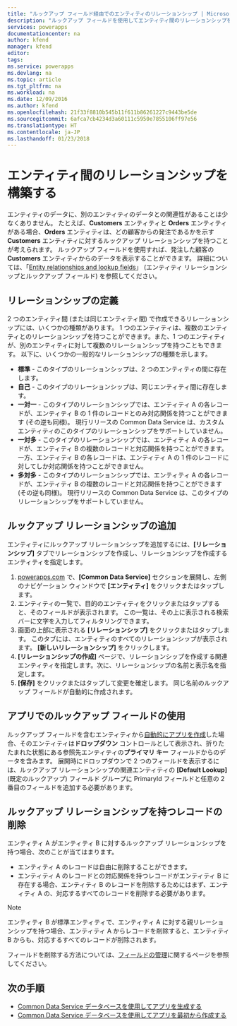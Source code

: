 ```yaml
---
title: "ルックアップ フィールド経由でのエンティティのリレーションシップ | Microsoft Docs"
description: "ルックアップ フィールドを使用してエンティティ間のリレーションシップを構築します。"
services: powerapps
documentationcenter: na
author: kfend
manager: kfend
editor: 
tags: 
ms.service: powerapps
ms.devlang: na
ms.topic: article
ms.tgt_pltfrm: na
ms.workload: na
ms.date: 12/09/2016
ms.author: kfend
ms.openlocfilehash: 21f33f8810b545b11f611b86261227c9443be5de
ms.sourcegitcommit: 6afca7cb4234d3a60111c5950e7855106ff97e56
ms.translationtype: HT
ms.contentlocale: ja-JP
ms.lasthandoff: 01/23/2018
---
```

# <a name="build-a-relationship-between-entities"></a>エンティティ間のリレーションシップを構築する
エンティティのデータに、別のエンティティのデータとの関連性があることは少なくありません。 たとえば、**Customers** エンティティと **Orders** エンティティがある場合、**Orders** エンティティは、どの顧客からの発注であるかを示す **Customers** エンティティに対するルックアップ リレーションシップを持つことが考えられます。 ルックアップ フィールドを使用すれば、発注した顧客の **Customers** エンティティからのデータを表示することができます。 詳細については、「[Entity relationships and lookup fields](https://docs.microsoft.com/en-us/common-data-service/entity-reference/relationships)」 (エンティティ リレーションシップとルックアップ フィールド) を参照してください。

## <a name="define-a-relationship"></a>リレーションシップの定義
2 つのエンティティ間 (または同じエンティティ間) で作成できるリレーションシップには、いくつかの種類があります。 1 つのエンティティは、複数のエンティティとのリレーションシップを持つことができます。また、1 つのエンティティが、別のエンティティに対して複数のリレーションシップを持つこともできます。 以下に、いくつかの一般的なリレーションシップの種類を示します。

* **標準** - このタイプのリレーションシップは、2 つのエンティティの間に存在します。
* **自己** - このタイプのリレーションシップは、同じエンティティ間に存在します。
* **一対一** - このタイプのリレーションシップでは、エンティティ A の各レコードが、エンティティ B の 1 件のレコードとのみ対応関係を持つことができます (その逆も同様)。 現行リリースの Common Data Service は、カスタム エンティティのこのタイプのリレーションシップをサポートしていません。
* **一対多** - このタイプのリレーションシップでは、エンティティ A の各レコードが、エンティティ B の複数のレコードと対応関係を持つことができます。一方、エンティティ B の各レコードは、エンティティ A の 1 件のレコードに対してしか対応関係を持つことができません。
* **多対多** - このタイプのリレーションシップでは、エンティティ A の各レコードが、エンティティ B の複数のレコードと対応関係を持つことができます (その逆も同様)。 現行リリースの Common Data Service は、このタイプのリレーションシップをサポートしていません。

## <a name="add-a-lookup-relation"></a>ルックアップ リレーションシップの追加
エンティティにルックアップ リレーションシップを追加するには、**[リレーションシップ]** タブでリレーションシップを作成し、リレーションシップを作成するエンティティを指定します。

1. [powerapps.com](https://web.powerapps.com) で、**[Common Data Service]** セクションを展開し、左側のナビゲーション ウィンドウで **[エンティティ]** をクリックまたはタップします。
2. エンティティの一覧で、目的のエンティティをクリックまたはタップすると、そのフィールドが表示されます。 この一覧は、その上に表示される検索バーに文字を入力してフィルタリングできます。
3. 画面の上部に表示される **[リレーションシップ]** をクリックまたはタップします。 このタブには、エンティティのすべてのリレーションシップが表示されます。 **[新しいリレーションシップ]** をクリックします。
4. **[リレーションシップの作成]** ページで、リレーションシップを作成する関連エンティティを指定します。次に、リレーションシップの名前と表示名を指定します。
5. **[保存]** をクリックまたはタップして変更を確定します。 同じ名前のルックアップ フィールドが自動的に作成されます。

## <a name="use-a-lookup-field-in-an-app"></a>アプリでのルックアップ フィールドの使用
ルックアップ フィールドを含むエンティティから[自動的にアプリを作成](data-platform-create-app.md)した場合、そのエンティティは**ドロップダウン** コントロールとして表示され、折りたたまれた状態にある参照先エンティティの**プライマリ キー** フィールドからのデータを含みます。 展開時にドロップダウンで 2 つのフィールドを表示するには、ルックアップ リレーションシップの関連エンティティの **[Default Lookup]** (既定のルックアップ) フィールド グループに PrimaryId フィールドと任意の 2 番目のフィールドを追加する必要があります。

## <a name="delete-a-record-with-a-lookup-relation"></a>ルックアップ リレーションシップを持つレコードの削除
エンティティ A がエンティティ B に対するルックアップ リレーションシップを持つ場合、次のことが当てはまります。

* エンティティ A のレコードは自由に削除することができます。
* エンティティ A のレコードとの対応関係を持つレコードがエンティティ B に存在する場合、エンティティ B のレコードを削除するためにはまず、エンティティ A の、対応するすべてのレコードを削除する必要があります。

> [!NOTE]
> エンティティ B が標準エンティティで、エンティティ A に対する親リレーションシップを持つ場合、エンティティ A からレコードを削除すると、エンティティ B からも、対応するすべてのレコードが削除されます。

フィールドを削除する方法については、[フィールドの管理](data-platform-manage-fields.md)に関するページを参照してください。

## <a name="next-steps"></a>次の手順
* [Common Data Service データベースを使用してアプリを生成する](data-platform-create-app.md)
* [Common Data Service データベースを使用してアプリを最初から作成する](data-platform-create-app-scratch.md)

